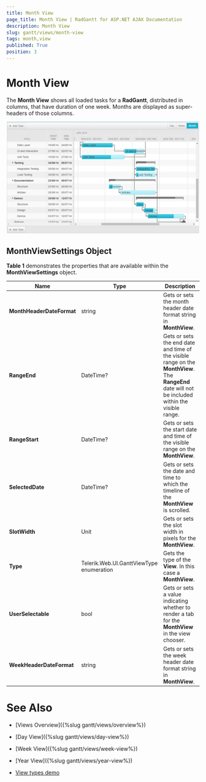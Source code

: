 ```yaml
---
title: Month View
page_title: Month View | RadGantt for ASP.NET AJAX Documentation
description: Month View
slug: gantt/views/month-view
tags: month,view
published: True
position: 3
---
```


# Month View



The **Month View** shows all loaded tasks for a **RadGantt**, distributed in columns, that have duration of one week. Months are displayed as super-headers of those columns. 

![RadGantt in Month View](images/gantt-views-monthview.png)

## MonthViewSettings Object

**Table 1** demonstrates the properties that are available within the **MonthViewSettings** object.

| Name | Type | Description |
| ------ | ------ | ------ |
| **MonthHeaderDateFormat** |string|Gets or sets the month header date format string in **MonthView**.|
| **RangeEnd** |DateTime?|Gets or sets the end date and time of the visible range on the **MonthView**. The **RangeEnd** date will not be included within the visible range.|
| **RangeStart** |DateTime?|Gets or sets the start date and time of the visible range on the **MonthView**.|
| **SelectedDate** |DateTime?|Gets or sets the date and time to which the timeline of the **MonthView** is scrolled.|
| **SlotWidth** |Unit|Gets or sets the slot width in pixels for the **MonthView**.|
| **Type** |Telerik.Web.UI.GanttViewType enumeration|Gets the type of the **View**. In this case a **MonthView**.|
| **UserSelectable** |bool|Gets or sets a value indicating whether to render a tab for the **MonthView** in the view chooser.|
| **WeekHeaderDateFormat** |string|Gets or sets the week header date format string in **MonthView**.|


# See Also

 * [Views Overview]({%slug gantt/views/overview%})
 
 * [Day View]({%slug gantt/views/day-view%})

 * [Week View]({%slug gantt/views/week-view%})

 * [Year View]({%slug gantt/views/year-view%})
 
 * [View types demo](http://demos.telerik.com/aspnet-ajax/gantt/examples/functionality/view-types/defaultcs.aspx)


